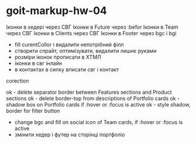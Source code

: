 # goit-markup-hw-04

Іконки в хедері через СВГ
Іконки в Future через :befor
Іконки в Team через СВГ
Іконки в Clients через СВГ
Іконки в Footer через bgc i bgi

- fill curentCollor і видалити непотрібний філл
- створити спрайт, оптимізувати, видалити лишнє руками
- розміри іконок прописати в ХТМЛ
- іконки в свг інлайн
- в контактах в силку вписати свг і контакт

corection

ok - delete separator border between Features sections and Product sections
ok - delete border-top from descriptions of Portfolio cards
ok - shadow box on Portfolio cards if :hover or :focus is active
ok - style shadow, border for filter button

- change bgc and fill on social icon of Team cards, if :hover or :focus is active
- змінити хедер і футер на сторінці портфоліо
